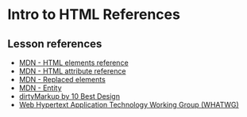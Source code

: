 <h1>
  <span class="headline">Intro to HTML</span>
  <span class="subhead">References</span>
</h1>

## Lesson references

- [MDN - HTML elements reference](https://developer.mozilla.org/en-US/docs/Web/HTML/Element)
- [MDN - HTML attribute reference](https://developer.mozilla.org/en-US/docs/Web/HTML/Attributes)
- [MDN - Replaced elements](https://developer.mozilla.org/en-US/docs/Web/CSS/Replaced_element)
- [MDN - Entity](https://developer.mozilla.org/en-US/docs/Glossary/Entity)
- [dirtyMarkup by 10 Best Design](https://www.10bestdesign.com/dirtymarkup/)
- [Web Hypertext Application Technology Working Group (WHATWG)](https://whatwg.org/)
